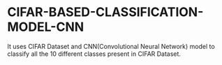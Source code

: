 # CIFAR-BASED-CLASSIFICATION-MODEL-CNN
 It uses CIFAR Dataset and CNN(Convolutional Neural Network) model to classify all the 10 different classes present in CIFAR Dataset.
